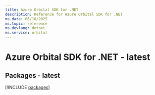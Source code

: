 ```yaml
---
title: Azure Orbital SDK for .NET
description: Reference for Azure Orbital SDK for .NET
ms.date: 06/10/2025
ms.topic: reference
ms.devlang: dotnet
ms.service: orbital
---
```

# Azure Orbital SDK for .NET - latest
## Packages - latest
[!INCLUDE [packages](orbital-index.md)]